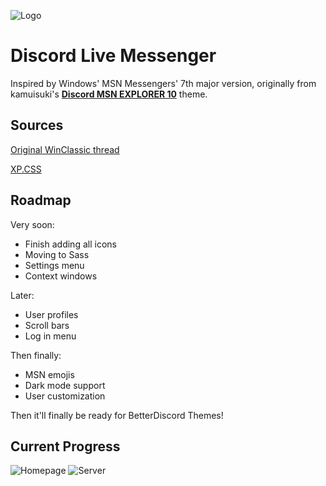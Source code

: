 
![Logo](https://cdn.discordapp.com/attachments/1181701173997228204/1181713427127865384/Beta.png?ex=65820f64&is=656f9a64&hm=2dcf95c9d695fb12bec1fc7c2bce45913ba8b54621663066de574a72d4786628&)

# Discord Live Messenger
Inspired by Windows' MSN Messengers' 7th major version, originally from kamuisuki's [**Discord MSN EXPLORER 10**](https://www.deviantart.com/kamuisuki/art/Discord-MSN-Explorer-10-theme-873282935) theme.

## Sources
 [Original WinClassic thread](winclassic.net/thread/753/discord-classic-msn-theme)
 
 [XP.CSS]([winclassic.net/thread/753/discord-classic-msn-theme](https://botoxparty.github.io/XP.css/))
 
## Roadmap

Very soon:
- Finish adding all icons
- Moving to Sass
- Settings menu
- Context windows

Later:
- User profiles
- Scroll bars
- Log in menu

Then finally:
- MSN emojis
- Dark mode support
- User customization

Then it'll finally be ready for BetterDiscord Themes!

## Current Progress

![Homepage](https://cdn.discordapp.com/attachments/1181701173997228204/1181703677438861504/image.png?ex=6582064f&is=656f914f&hm=cc6231a3f3e02838f916f844240ec3b9208048382257b40b838e0cdf53f751c8&)
![Server](https://cdn.discordapp.com/attachments/1181701173997228204/1181702843065966712/image.png?ex=65820588&is=656f9088&hm=987e85d730a9a579225bfc87bb020ba2df73d76ea50b863701b03f0879e6cd47&)
